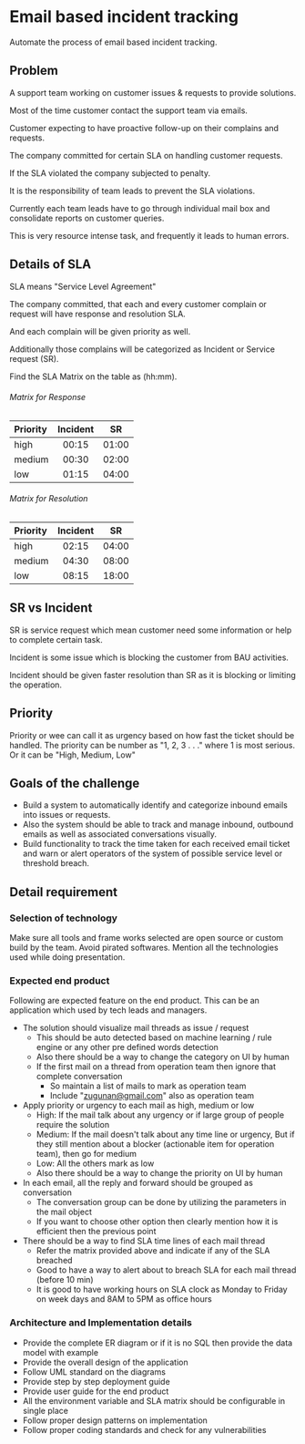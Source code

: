 # Email based incident tracking

Automate the process of email based incident tracking.

## Problem

A support team working on customer issues & requests to provide solutions.

Most of the time customer contact the support team via emails.

Customer expecting to have proactive follow-up on their complains and requests.

The company committed for certain SLA on handling customer requests.

If the SLA violated the company subjected to penalty.

It is the responsibility of team leads to prevent the SLA violations.

Currently each team leads have to go through individual mail box and consolidate reports on customer queries.

This is very resource intense task, and frequently it leads to human errors.

## Details of SLA

SLA means "Service Level Agreement"

The company committed, that each and every customer complain or request will have response and resolution SLA.

And each complain will be given priority as well.

Additionally those complains will be categorized as Incident or Service request (SR).

Find the SLA Matrix on the table as (hh:mm).

###### Matrix for Response

| Priority  | Incident | SR |
| :----- |:-----:| :-----:|
| high   | 00:15 | 01:00  |
| medium | 00:30 | 02:00  |
| low    | 01:15 | 04:00  |

###### Matrix for Resolution

| Priority  | Incident | SR |
| :----- |:-----:| :-----:|
| high   | 02:15 | 04:00  |
| medium | 04:30 | 08:00  |
| low    | 08:15 | 18:00  |

## SR vs Incident

SR is service request which mean customer need some information or help to complete certain task.

Incident is some issue which is blocking the customer from BAU activities.

Incident should be given faster resolution than SR as it is blocking or limiting the operation.

## Priority

Priority or wee can call it as urgency based on how fast the ticket should be handled.
The priority can be number as "1, 2, 3 . . ." where 1 is most serious. Or it can be "High, Medium, Low"

## Goals of the challenge

* Build a system to automatically identify and categorize inbound emails into issues or requests.
* Also the system should be able to track and manage inbound, outbound emails as well as associated conversations visually.
* Build functionality to track the time taken for each received email ticket and warn or alert operators of the system of possible service level or threshold breach.

## Detail requirement

### Selection of technology

Make sure all tools and frame works selected are open source or custom build by the team. Avoid pirated softwares. Mention all the technologies used while doing presentation. 

### Expected end product

Following are expected feature on the end product. This can be an application which used by tech leads and managers.

* The solution should visualize mail threads as issue / request
  * This should be auto detected based on machine learning / rule engine or any other pre defined words detection
  * Also there should be a way to change the category on UI by human
  * If the first mail on a thread from operation team then ignore that complete conversation
    * So maintain a list of mails to mark as operation team
    * Include "zugunan@gmail.com" also as operation team
* Apply priority or urgency to each mail as high, medium or low
  * High: If the mail talk about any urgency or if large group of people require the solution
  * Medium: If the mail doesn't talk about any time line or urgency, But if they still mention about a blocker (actionable item for operation team), then go for medium
  * Low: All the others mark as low
  * Also there should be a way to change the priority on UI by human
* In each email, all the reply and forward should be grouped as conversation
  * The conversation group can be done by utilizing the parameters in the mail object
  * If you want to choose other option then clearly mention how it is efficient then the previous point
* There should be a way to find SLA time lines of each mail thread
  * Refer the matrix provided above and indicate if any of the SLA breached
  * Good to have a way to alert about to breach SLA for each mail thread (before 10 min)
  * It is good to have working hours on SLA clock as Monday to Friday on week days and 8AM to 5PM as office hours

### Architecture and Implementation details

* Provide the complete ER diagram or if it is no SQL then provide the data model with example
* Provide the overall design of the application
* Follow UML standard on the diagrams
* Provide step by step deployment guide
* Provide user guide for the end product
* All the environment variable and SLA matrix should be configurable in single place
* Follow proper design patterns on implementation
* Follow proper coding standards and check for any vulnerabilities
